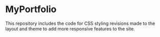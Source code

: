 # MyPortfolio
This repository includes the code for CSS styling revisions made to the layout and theme to add more responsive features to the site. 
